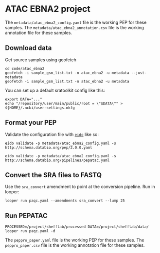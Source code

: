 # ATAC EBNA2 project


The `metadata/atac_ebna2_config.yaml` file is the working PEP for these samples.
The `metadata/atac_ebna2_annotation.csv` file is the working annotation file for these samples.

## Download data

Get source samples using geofetch
```
cd code/atac_ebna2
geofetch -i sample_gsm_list.txt -n atac_ebna2 -u metadata --just-metadata
geofetch -i sample_gsm_list.txt -n atac_ebna2 -u metadata
```

You can set up a default sratoolkit config like this:

```
export DATA="..."
echo "/repository/user/main/public/root = \"$DATA\"" > ${HOME}/.ncbi/user-settings.mkfg
```

## Format your PEP

Validate the configuration file with [`eido`](https://github.com/pepkit/eido) like so:

```
eido validate -p metadata/atac_ebna2_config.yaml -s http://schema.databio.org/pep/2.0.0.yaml
```



```
eido validate -p metadata/atac_ebna2_config.yaml -s http://schema.databio.org/pipelines/pepatac.yaml
```

## Convert the SRA files to FASTQ

Use the `sra_convert` amendment to point at the conversion pipeline. Run in looper:
```
looper run paqc.yaml --amendments sra_convert --lump 25
```

## Run PEPATAC

```
PROCESSED=/project/shefflab/processed DATA=/project/shefflab/data/ looper run paqc.yaml -d
```

The `peppro_paper.yaml` file is the working PEP for these samples.
The `peppro_paper.csv` file is the working annotation file for these samples.
